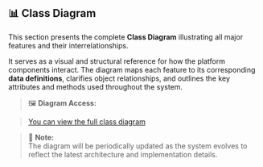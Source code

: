 ## 📊 Class Diagram

This section presents the complete **Class Diagram** illustrating all major features and their interrelationships.

It serves as a visual and structural reference for how the platform components interact. The diagram maps each feature to its corresponding **data definitions**, clarifies object relationships, and outlines the key attributes and methods used throughout the system.

> 🖼️ **Diagram Access:**

> <a href="https://miro.com/app/board/uXjVJajZrHc=/?moveToWidget=3458764636110914851&cot=14" target="_blank"> You can view the full class diagram </a>

> 📌 **Note:**  
> The diagram will be periodically updated as the system evolves to reflect the latest architecture and implementation details.
